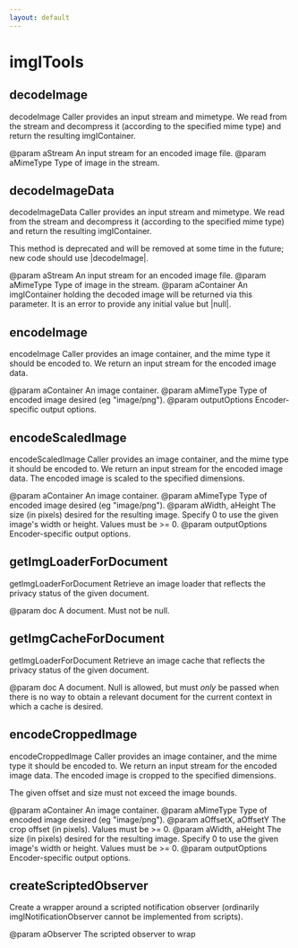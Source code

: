 ```yaml
---
layout: default
---
```


# imgITools #

## decodeImage ##

decodeImage
Caller provides an input stream and mimetype. We read from the stream
and decompress it (according to the specified mime type) and return
the resulting imgIContainer.

@param aStream
       An input stream for an encoded image file.
@param aMimeType
       Type of image in the stream.


## decodeImageData ##

decodeImageData
Caller provides an input stream and mimetype. We read from the stream
and decompress it (according to the specified mime type) and return
the resulting imgIContainer.

This method is deprecated and will be removed at some time in the future;
new code should use |decodeImage|.

@param aStream
       An input stream for an encoded image file.
@param aMimeType
       Type of image in the stream.
@param aContainer
       An imgIContainer holding the decoded image will be returned via
       this parameter. It is an error to provide any initial value but
       |null|.


## encodeImage ##

encodeImage
Caller provides an image container, and the mime type it should be
encoded to. We return an input stream for the encoded image data.

@param aContainer
       An image container.
@param aMimeType
       Type of encoded image desired (eg "image/png").
@param outputOptions
       Encoder-specific output options.


## encodeScaledImage ##

encodeScaledImage
Caller provides an image container, and the mime type it should be
encoded to. We return an input stream for the encoded image data.
The encoded image is scaled to the specified dimensions.

@param aContainer
       An image container.
@param aMimeType
       Type of encoded image desired (eg "image/png").
@param aWidth, aHeight
       The size (in pixels) desired for the resulting image. Specify 0 to
       use the given image's width or height. Values must be >= 0.
@param outputOptions
       Encoder-specific output options.


## getImgLoaderForDocument ##

getImgLoaderForDocument
Retrieve an image loader that reflects the privacy status of the given
document.

@param doc
       A document. Must not be null.


## getImgCacheForDocument ##

getImgLoaderForDocument
Retrieve an image cache that reflects the privacy status of the given
document.

@param doc
       A document. Null is allowed, but must _only_ be passed
       when there is no way to obtain a relevant document for
       the current context in which a cache is desired.


## encodeCroppedImage ##

encodeCroppedImage
Caller provides an image container, and the mime type it should be
encoded to. We return an input stream for the encoded image data.
The encoded image is cropped to the specified dimensions.

The given offset and size must not exceed the image bounds.

@param aContainer
       An image container.
@param aMimeType
       Type of encoded image desired (eg "image/png").
@param aOffsetX, aOffsetY
       The crop offset (in pixels). Values must be >= 0.
@param aWidth, aHeight
       The size (in pixels) desired for the resulting image. Specify 0 to
       use the given image's width or height. Values must be >= 0.
@param outputOptions
       Encoder-specific output options.


## createScriptedObserver ##

Create a wrapper around a scripted notification observer (ordinarily
imgINotificationObserver cannot be implemented from scripts).

@param aObserver The scripted observer to wrap 

